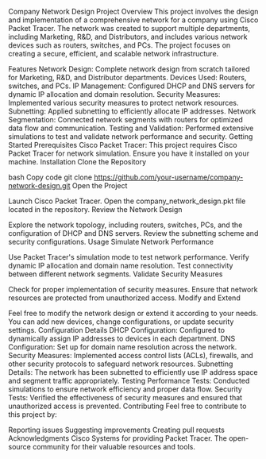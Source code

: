 Company Network Design Project
Overview
This project involves the design and implementation of a comprehensive network for a company using Cisco Packet Tracer. The network was created to support multiple departments, including Marketing, R&D, and Distributors, and includes various network devices such as routers, switches, and PCs. The project focuses on creating a secure, efficient, and scalable network infrastructure.

Features
Network Design: Complete network design from scratch tailored for Marketing, R&D, and Distributor departments.
Devices Used: Routers, switches, and PCs.
IP Management: Configured DHCP and DNS servers for dynamic IP allocation and domain resolution.
Security Measures: Implemented various security measures to protect network resources.
Subnetting: Applied subnetting to efficiently allocate IP addresses.
Network Segmentation: Connected network segments with routers for optimized data flow and communication.
Testing and Validation: Performed extensive simulations to test and validate network performance and security.
Getting Started
Prerequisites
Cisco Packet Tracer: This project requires Cisco Packet Tracer for network simulation. Ensure you have it installed on your machine.
Installation
Clone the Repository

bash
Copy code
git clone https://github.com/your-username/company-network-design.git
Open the Project

Launch Cisco Packet Tracer.
Open the company_network_design.pkt file located in the repository.
Review the Network Design

Explore the network topology, including routers, switches, PCs, and the configuration of DHCP and DNS servers.
Review the subnetting scheme and security configurations.
Usage
Simulate Network Performance

Use Packet Tracer's simulation mode to test network performance.
Verify dynamic IP allocation and domain name resolution.
Test connectivity between different network segments.
Validate Security Measures

Check for proper implementation of security measures.
Ensure that network resources are protected from unauthorized access.
Modify and Extend

Feel free to modify the network design or extend it according to your needs.
You can add new devices, change configurations, or update security settings.
Configuration Details
DHCP Configuration: Configured to dynamically assign IP addresses to devices in each department.
DNS Configuration: Set up for domain name resolution across the network.
Security Measures: Implemented access control lists (ACLs), firewalls, and other security protocols to safeguard network resources.
Subnetting Details: The network has been subnetted to efficiently use IP address space and segment traffic appropriately.
Testing
Performance Tests: Conducted simulations to ensure network efficiency and proper data flow.
Security Tests: Verified the effectiveness of security measures and ensured that unauthorized access is prevented.
Contributing
Feel free to contribute to this project by:

Reporting issues
Suggesting improvements
Creating pull requests
Acknowledgments
Cisco Systems for providing Packet Tracer.
The open-source community for their valuable resources and tools.
